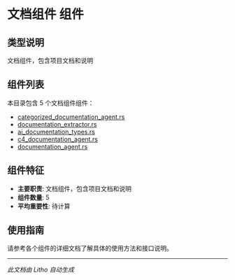# 文档组件 组件

## 类型说明
文档组件，包含项目文档和说明

## 组件列表

本目录包含 5 个文档组件组件：

- [categorized_documentation_agent.rs](categorized_documentation_agent.rs.md)
- [documentation_extractor.rs](documentation_extractor.rs.md)
- [ai_documentation_types.rs](ai_documentation_types.rs.md)
- [c4_documentation_agent.rs](c4_documentation_agent.rs.md)
- [documentation_agent.rs](documentation_agent.rs.md)

## 组件特征
- **主要职责**: 文档组件，包含项目文档和说明
- **组件数量**: 5
- **平均重要性**: 待计算

## 使用指南
请参考各个组件的详细文档了解具体的使用方法和接口说明。

---
*此文档由 Litho 自动生成*
